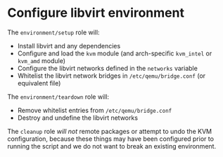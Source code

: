 # Configure libvirt environment

The `environment/setup` role will:

- Install libvirt and any dependencies
- Configure and load the `kvm` module (and arch-specific `kvm_intel`
  or `kvm_amd` module)
- Configure the libvirt networks defined in the `networks` variable
- Whitelist the libvirt network bridges in `/etc/qemu/bridge.conf` (or
  equivalent file)

The `environment/teardown` role will:

- Remove whitelist entries from `/etc/qemu/bridge.conf`
- Destroy and undefine the libvirt networks

The `cleanup` role *will not* remote packages or attempt to undo the
KVM configuration, because these things may have been configured
prior to running the script and we do not want to break an existing
environment.
